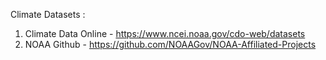 Climate Datasets :
1. Climate Data Online - https://www.ncei.noaa.gov/cdo-web/datasets
2. NOAA Github - https://github.com/NOAAGov/NOAA-Affiliated-Projects
